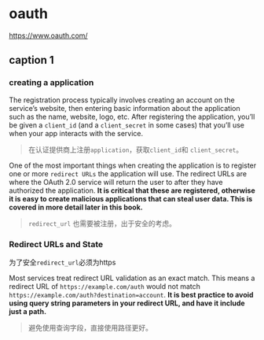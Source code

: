 # oauth

https://www.oauth.com/

## caption 1

### creating a application

The registration process typically involves creating an account on the service’s website, then entering basic information about the application such as the name, website, logo, etc. After registering the application, you’ll be given a `client_id` (and a `client_secret` in some cases) that you’ll use when your app interacts with the service.

> 在认证提供商上注册`application`，获取`client_id`和 `client_secret`。

One of the most important things when creating the application is to register one or more `redirect URLs` the application will use. The redirect URLs are where the OAuth 2.0 service will return the user to after they have authorized the application. __It is critical that these are registered, otherwise it is easy to create malicious applications that can steal user data. This is covered in more detail later in this book.__

> `redirect_url` 也需要被注册，出于安全的考虑。

### Redirect URLs and State

为了安全`redirect_url`必须为https

Most services treat redirect URL validation as an exact match. This means a redirect URL of `https://example.com/auth` would not match `https://example.com/auth?destination=account`. __It is best practice to avoid using query string parameters in your redirect URL, and have it include just a path.__

> 避免使用查询字段，直接使用路径更好。







